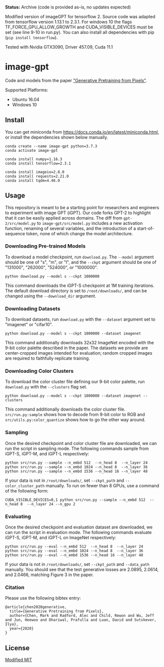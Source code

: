 **Status:** Archive (code is provided as-is, no updates expected)

Modified version of imageGPT for tensorflow 2. Source code was adapted from tensorflow version 1.13.1 to 2.3.1. For windows 10 the flags TF_FORCE_GPU_ALLOW_GROWTH and CUDA_VISIBLE_DEVICES must be set (see line 9-10 in run.py). You can also install all dependencies with pip (```pip install tensorflow```).

Tested with Nvidia GTX3090, Driver 457.09, Cuda 11.1


# image-gpt

Code and models from the paper ["Generative Pretraining from Pixels"](https://cdn.openai.com/papers/Generative_Pretraining_from_Pixels_V2.pdf).

Supported Platforms:

- Ubuntu 16.04
- Windows 10


## Install

You can get miniconda from https://docs.conda.io/en/latest/miniconda.html, or install the dependencies shown below manually.

```
conda create --name image-gpt python=3.7.3
conda activate image-gpt

conda install numpy=1.16.3
conda install tensorflow=2.3.1

conda install imageio=2.8.0
conda install requests=2.21.0
conda install tqdm=4.46.0
```

## Usage

This repository is meant to be a starting point for researchers and engineers to experiment with image GPT (iGPT). Our code forks GPT-2 to highlight that it can be easily applied across domains. The diff from `gpt-2/src/model.py` to `image-gpt/src/model.py` includes a new activation function, renaming of several variables, and the introduction of a start-of-sequence token, none of which change the model architecture.

### Downloading Pre-trained Models

To download a model checkpoint, run `download.py`. The `--model` argument should be one of "s", "m", or "l", and the `--ckpt` argument should be one of "131000", "262000", "524000", or "1000000".

```
python download.py --model s --ckpt 1000000
```

This command downloads the iGPT-S checkpoint at 1M training iterations. The default download directory is set to `/root/downloads/`, and can be changed using the `--download_dir` argument.

### Downloading Datasets

To download datasets, run `download.py` with the `--dataset` argument set to "imagenet" or "cifar10".

```
python download.py --model s --ckpt 1000000 --dataset imagenet
```

This command additionally downloads 32x32 ImageNet encoded with the 9-bit color palette described in the paper. The datasets we provide are center-cropped images intended for evaluation; random cropped images are required to faithfully replicate training.

### Downloading Color Clusters

To download the color cluster file defining our 9-bit color palette, run `download.py` with the `--clusters` flag set.

```
python download.py --model s --ckpt 1000000 --dataset imagenet --clusters
```

This command additionally downloads the color cluster file. `src/run.py:sample` shows how to decode from 9-bit color to RGB and `src/utils.py:color_quantize` shows how to go the other way around.

### Sampling

Once the desired checkpoint and color cluster file are downloaded, we can run the script in sampling mode. The following commands sample from iGPT-S, iGPT-M, and iGPT-L respectively:

```
python src/run.py --sample --n_embd 512  --n_head 8  --n_layer 24
python src/run.py --sample --n_embd 1024 --n_head 8  --n_layer 36
python src/run.py --sample --n_embd 1536 --n_head 16 --n_layer 48
```

If your data is not in `/root/downloads/`, set `--ckpt_path` and `--color_cluster_path` manually. To run on fewer than 8 GPUs, use a command of the following form:

```
CUDA_VISIBLE_DEVICES=0,1 python src/run.py --sample --n_embd 512  --n_head 8  --n_layer 24 --n_gpu 2
```

### Evaluating

Once the desired checkpoint and evaluation dataset are downloaded, we can run the script in evaluation mode. The following commands evaluate iGPT-S, iGPT-M, and iGPT-L on ImageNet respectively:

```
python src/run.py --eval --n_embd 512  --n_head 8  --n_layer 24
python src/run.py --eval --n_embd 1024 --n_head 8  --n_layer 36
python src/run.py --eval --n_embd 1536 --n_head 16 --n_layer 48
```

If your data is not in `/root/downloads/`, set `--ckpt_path` and `--data_path` manually. You should see that the test generative losses are 2.0895, 2.0614, and 2.0466, matching Figure 3 in the paper.

### Citation

Please use the following bibtex entry:
```
@article{chen2020generative,
  title={Generative Pretraining from Pixels},
  author={Chen, Mark and Radford, Alec and Child, Rewon and Wu, Jeff and Jun, Heewoo and Dhariwal, Prafulla and Luan, David and Sutskever, Ilya},
  year={2020}
}
```

## License

[Modified MIT](./LICENSE)
